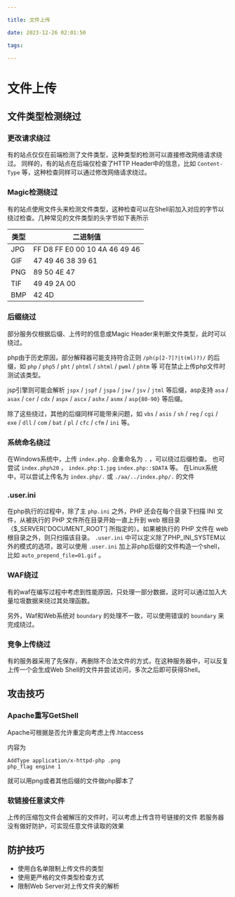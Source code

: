 ```yaml
---

title: 文件上传

date: 2023-12-26 02:01:50

tags:

---
```


# 文件上传

## 文件类型检测绕过

### 更改请求绕过

有的站点仅仅在前端检测了文件类型，这种类型的检测可以直接修改网络请求绕过。 同样的，有的站点在后端仅检查了HTTP Header中的信息，比如 `Content-Type` 等，这种检查同样可以通过修改网络请求绕过。

<!--more-->

### Magic检测绕过

有的站点使用文件头来检测文件类型，这种检查可以在Shell前加入对应的字节以绕过检查。几种常见的文件类型的头字节如下表所示

| 类型 | 二进制值                      |
| ---- | ----------------------------- |
| JPG  | FF D8 FF E0 00 10 4A 46 49 46 |
| GIF  | 47 49 46 38 39 61             |
| PNG  | 89 50 4E 47                   |
| TIF  | 49 49 2A 00                   |
| BMP  | 42 4D                         |

### 后缀绕过

部分服务仅根据后缀、上传时的信息或Magic Header来判断文件类型，此时可以绕过。

php由于历史原因，部分解释器可能支持符合正则 `/ph(p[2-7]?|t(ml)?)/` 的后缀，如 `php` / `php5` / `pht` / `phtml` / `shtml` / `pwml` / `phtm` 等 可在禁止上传php文件时测试该类型。

jsp引擎则可能会解析 `jspx` / `jspf` / `jspa` / `jsw` / `jsv` / `jtml` 等后缀，asp支持 `asa` / `asax` / `cer` / `cdx` / `aspx` / `ascx` / `ashx` / `asmx` / `asp{80-90}` 等后缀。

除了这些绕过，其他的后缀同样可能带来问题，如 `vbs` / `asis` / `sh` / `reg` / `cgi` / `exe` / `dll` / `com` / `bat` / `pl` / `cfc` / `cfm` / `ini` 等。

###  

### 系统命名绕过

在Windows系统中，上传 `index.php.` 会重命名为 `.` ，可以绕过后缀检查。 也可尝试 `index.php%20` ， `index.php:1.jpg` `index.php::$DATA` 等。 在Linux系统中，可以尝试上传名为 `index.php/.` 或 `./aa/../index.php/.` 的文件

### .user.ini

在php执行的过程中，除了主 `php.ini` 之外，PHP 还会在每个目录下扫描 INI 文件，从被执行的 PHP 文件所在目录开始一直上升到 web 根目录（$_SERVER['DOCUMENT_ROOT'] 所指定的）。如果被执行的 PHP 文件在 web 根目录之外，则只扫描该目录。 `.user.ini` 中可以定义除了PHP_INI_SYSTEM以外的模式的选项，故可以使用 `.user.ini` 加上非php后缀的文件构造一个shell，比如 `auto_prepend_file=01.gif` 。

### WAF绕过

有的waf在编写过程中考虑到性能原因，只处理一部分数据，这时可以通过加入大量垃圾数据来绕过其处理函数。

另外，Waf和Web系统对 `boundary` 的处理不一致，可以使用错误的 `boundary` 来完成绕过。

### 竞争上传绕过

有的服务器采用了先保存，再删除不合法文件的方式，在这种服务器中，可以反复上传一个会生成Web Shell的文件并尝试访问，多次之后即可获得Shell。

## 攻击技巧

### Apache重写GetShell

Apache可根据是否允许重定向考虑上传.htaccess

内容为

```
AddType application/x-httpd-php .png
php_flag engine 1
```

就可以用png或者其他后缀的文件做php脚本了

### 软链接任意读文件

上传的压缩包文件会被解压的文件时，可以考虑上传含符号链接的文件 若服务器没有做好防护，可实现任意文件读取的效果

## 防护技巧

- 使用白名单限制上传文件的类型
- 使用更严格的文件类型检查方式
- 限制Web Server对上传文件夹的解析